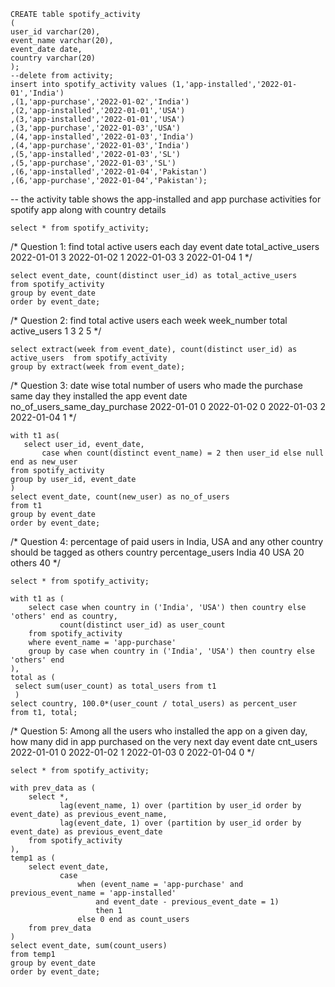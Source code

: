 ```
CREATE table spotify_activity
(
user_id varchar(20),
event_name varchar(20),
event_date date,
country varchar(20)
);
--delete from activity;
insert into spotify_activity values (1,'app-installed','2022-01-01','India')
,(1,'app-purchase','2022-01-02','India')
,(2,'app-installed','2022-01-01','USA')
,(3,'app-installed','2022-01-01','USA')
,(3,'app-purchase','2022-01-03','USA')
,(4,'app-installed','2022-01-03','India')
,(4,'app-purchase','2022-01-03','India')
,(5,'app-installed','2022-01-03','SL')
,(5,'app-purchase','2022-01-03','SL')
,(6,'app-installed','2022-01-04','Pakistan')
,(6,'app-purchase','2022-01-04','Pakistan');
```

-- the activity table shows the app-installed and app purchase activities for spotify app along with country details

```
select * from spotify_activity;
```

/*
Question 1: find total active users each day
event date total_active_users
2022-01-01 3
2022-01-02 1
2022-01-03 3
2022-01-04 1
 */
 ```
 select event_date, count(distinct user_id) as total_active_users
from spotify_activity
group by event_date
order by event_date;
```
/*
Question 2: find total active users each week
week_number total active_users
1            3
2            5
 */
 ```
 select extract(week from event_date), count(distinct user_id) as active_users  from spotify_activity
group by extract(week from event_date);
```
/*
 Question 3: date wise total number of users who made the purchase same day they installed the app
event date no_of_users_same_day_purchase
2022-01-01 0
2022-01-02 0
2022-01-03 2
2022-01-04 1
 */
 ```
with t1 as(
    select user_id, event_date,
        case when count(distinct event_name) = 2 then user_id else null end as new_user
from spotify_activity
group by user_id, event_date
)
 select event_date, count(new_user) as no_of_users
 from t1
group by event_date
order by event_date;
```
/*
Question 4: percentage of paid users in India, USA and any other country should be tagged as others
country percentage_users
India 40
USA 20
others 40
*/
```
select * from spotify_activity;

with t1 as (
    select case when country in ('India', 'USA') then country else 'others' end as country,
           count(distinct user_id) as user_count
    from spotify_activity
    where event_name = 'app-purchase'
    group by case when country in ('India', 'USA') then country else 'others' end
),
total as (
 select sum(user_count) as total_users from t1
 )
select country, 100.0*(user_count / total_users) as percent_user
from t1, total;
```
/*
Question 5: Among all the users who installed the app on a given day, how many did in app purchased on the very next day
event date cnt_users
2022-01-01 0
2022-01-02 1
2022-01-03 0
2022-01-04 0
*/
```
select * from spotify_activity;

with prev_data as (
    select *,
           lag(event_name, 1) over (partition by user_id order by event_date) as previous_event_name,
           lag(event_date, 1) over (partition by user_id order by event_date) as previous_event_date
    from spotify_activity
),
temp1 as (
    select event_date,
           case
               when (event_name = 'app-purchase' and previous_event_name = 'app-installed'
                   and event_date - previous_event_date = 1)
                   then 1
               else 0 end as count_users
    from prev_data
)
select event_date, sum(count_users)
from temp1
group by event_date
order by event_date;
```



